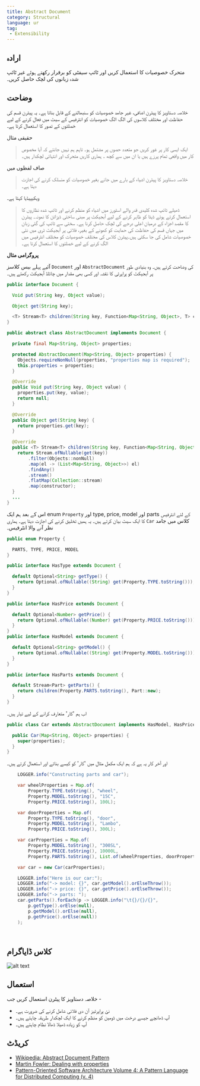 ```yaml
---
title: Abstract Document
category: Structural
language: ur
tag: 
 - Extensibility
---
```


## ارادہ

متحرک خصوصیات کا استعمال کریں اور ٹائپ سیفٹی کو برقرار رکھتے ہوئے غیر ٹائپ شدہ زبانوں کی لچک حاصل کریں۔

## وضاحت

خلاصہ دستاویز کا پیٹرن اضافی، غیر جامد خصوصیات کو سنبھالنے کے قابل بناتا ہے۔ یہ پیٹرن قسم کی حفاظت اور مختلف کلاسوں کی الگ الگ خصوصیات کو انٹرفیس کے سیٹ میں فعال کرنے کے لیے خصلتوں کے تصور کا استعمال کرتا ہے۔

حقیقی مثال

> ایک ایسی کار پر غور کریں جو متعدد حصوں پر مشتمل ہو۔ تاہم ہم نہیں جانتے کہ آیا مخصوص کار میں واقعی تمام پرزے ہیں یا ان میں سے کچھ ۔ ہماری کاریں متحرک اور انتہائی لچکدار ہیں۔

صاف لفظوں میں

> خلاصہ دستاویز کا پیٹرن اشیاء کے بارے میں جانے بغیر خصوصیات کو منسلک کرنے کی اجازت دیتا ہے۔

ویکیپیڈیا کہتا ہے۔

> ڈھیلے ٹائپ شدہ کلیدی قدر والے اسٹورز میں اشیاء کو منظم کرنے اور ٹائپ شدہ نظاروں کا استعمال کرتے ہوئے ڈیٹا کو ظاہر کرنے کے لیے آبجیکٹ پر مبنی ساختی ڈیزائن کا نمونہ۔ پیٹرن کا مقصد اجزاء کے درمیان اعلی درجے کی لچک حاصل کرنا ہے۔
> سختی سے ٹائپ کی گئی زبان میں جہاں قسم کی حفاظت کی حمایت کو کھونے کے بغیر، فلائی پر آبجیکٹ ٹری میں نئی خصوصیات شامل کی جا سکتی ہیں۔پیٹرن کلاس کی مختلف خصوصیات کو مختلف انٹرفیس میں الگ کرنے کے لیے خصلتوں کا استعمال کرتا ہے۔

**پروگرامی مثال**

آئیے پہلے بیس کلاسز `Document` اور `AbstractDocument` کی وضاحت کرتے ہیں۔
وہ بنیادی طور پر آبجیکٹ کو پراپرٹی کا نقشہ اور کسی بھی مقدار میں چائلڈ آبجیکٹ رکھتے ہیں۔

```java
public interface Document {

  Void put(String key, Object value);

  Object get(String key);

  <T> Stream<T> children(String key, Function<Map<String, Object>, T> constructor);
}

public abstract class AbstractDocument implements Document {

  private final Map<String, Object> properties;

  protected AbstractDocument(Map<String, Object> properties) {
    Objects.requireNonNull(properties, "properties map is required");
    this.properties = properties;
  }

  @Override
  public Void put(String key, Object value) {
    properties.put(key, value);
    return null;
  }

  @Override
  public Object get(String key) {
    return properties.get(key);
  }

  @Override
  public <T> Stream<T> children(String key, Function<Map<String, Object>, T> constructor) {
    return Stream.ofNullable(get(key))
        .filter(Objects::nonNull)
        .map(el -> (List<Map<String, Object>>) el)
        .findAny()
        .stream()
        .flatMap(Collection::stream)
        .map(constructor);
  }
  ...
}
```

اس کے بعد ہم ایک enum `Property` اور type, price, model اور parts کے لئے انٹرفیس کا ایک سیٹ بیان کرتے ہیں۔ یہ ہمیں تخلیق کرنے کی اجازت دیتا ہے۔
ہماری `Car` کلاس میں جامد نظر آنے والا انٹرفیس۔

```java
public enum Property {

  PARTS, TYPE, PRICE, MODEL
}

public interface HasType extends Document {

  default Optional<String> getType() {
    return Optional.ofNullable((String) get(Property.TYPE.toString()));
  }
}

public interface HasPrice extends Document {

  default Optional<Number> getPrice() {
    return Optional.ofNullable((Number) get(Property.PRICE.toString()));
  }
}
public interface HasModel extends Document {

  default Optional<String> getModel() {
    return Optional.ofNullable((String) get(Property.MODEL.toString()));
  }
}

public interface HasParts extends Document {

  default Stream<Part> getParts() {
    return children(Property.PARTS.toString(), Part::new);
  }
}
```

اب ہم 'کار' متعارف کرانے کے لیے تیار ہیں۔

```java
public class Car extends AbstractDocument implements HasModel, HasPrice, HasParts {

  public Car(Map<String, Object> properties) {
    super(properties);
  }
}
```

اور آخر کار یہ ہے کہ ہم ایک مکمل مثال میں 'کار' کو کیسے بناتے اور استعمال کرتے ہیں۔

```java
    LOGGER.info("Constructing parts and car");

    var wheelProperties = Map.of(
        Property.TYPE.toString(), "wheel",
        Property.MODEL.toString(), "15C",
        Property.PRICE.toString(), 100L);

    var doorProperties = Map.of(
        Property.TYPE.toString(), "door",
        Property.MODEL.toString(), "Lambo",
        Property.PRICE.toString(), 300L);

    var carProperties = Map.of(
        Property.MODEL.toString(), "300SL",
        Property.PRICE.toString(), 10000L,
        Property.PARTS.toString(), List.of(wheelProperties, doorProperties));

    var car = new Car(carProperties);

    LOGGER.info("Here is our car:");
    LOGGER.info("-> model: {}", car.getModel().orElseThrow());
    LOGGER.info("-> price: {}", car.getPrice().orElseThrow());
    LOGGER.info("-> parts: ");
    car.getParts().forEach(p -> LOGGER.info("\t{}/{}/{}",
        p.getType().orElse(null),
        p.getModel().orElse(null),
        p.getPrice().orElse(null))
    );

    
```

## کلاس ڈایاگرام

![alt text](./etc/abstract-document.png "Abstract Document Traits and Domain")

## استعمال

خلاصہ دستاویز کا پیٹرن استعمال کریں جب -

* نئ پراپرٹیز آن دی فلائی شامل کرنے کی ضرورت ہے۔
* آپ ڈھانچے جیسے درخت میں ڈومین کو منظم کرنے کا ایک لچکدار طریقہ چاہتے ہیں۔
* آپ کو زیادہ ڈھیلا ڈھالا نظام چاہتے ہیں۔

## کریڈٹ

* [Wikipedia: Abstract Document Pattern](https://en.wikipedia.org/wiki/Abstract_Document_Pattern)
* [Martin Fowler: Dealing with properties](http://martinfowler.com/apsupp/properties.pdf)
* [Pattern-Oriented Software Architecture Volume 4: A Pattern Language for Distributed Computing (v. 4)](https://www.amazon.com/gp/product/0470059028/ref=as_li_qf_asin_il_tl?ie=UTF8&tag=javadesignpat-20&creative=9325&linkCode=as2&creativeASIN=0470059028&linkId=e3aacaea7017258acf184f9f3283b492)